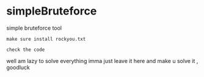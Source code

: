 # simpleBruteforce

simple bruteforce tool

```make sure install rockyou.txt```

```check the code```


well am lazy to solve everything imma just leave it here and make u solve it , goodluck
